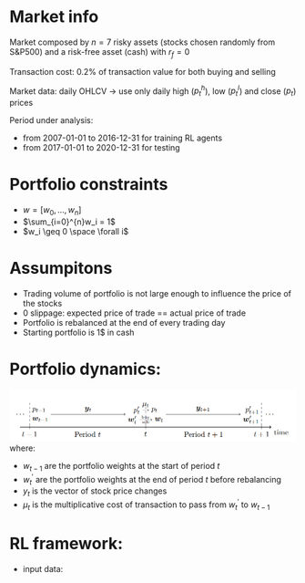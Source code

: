 # Market info

Market composed by $n=7$ risky assets (stocks chosen randomly from S&P500) and a risk-free asset (cash) with $r_f = 0$

Transaction cost: $0.2\%$ of transaction value for both buying and selling

Market data: daily OHLCV -> use only daily high ($p_t^h$), low ($p_t^l$) and close ($p_t$) prices

Period under analysis:
- from 2007-01-01 to 2016-12-31 for training RL agents
- from 2017-01-01 to 2020-12-31 for testing

# Portfolio constraints

- $w = [w_0, \dots, w_n]$
- $\sum_{i=0}^{n}w_i = 1$
- $w_i \geq 0 \space \forall i$

# Assumpitons

- Trading volume of portfolio is not large enough to influence the price of the stocks
- 0 slippage: expected price of trade == actual price of trade
- Portfolio is rebalanced at the end of every trading day
- Starting portfolio is 1$ in cash

# Portfolio dynamics:
![image](images/dynamics.png)
where:
- $w_{t-1}$ are the portfolio weights at the start of period $t$
- $w_t^{'}$ are the portfolio weights at the end of period $t$ before rebalancing
- $y_t$ is the vector of stock price changes
- $\mu_t$ is the multiplicative cost of transaction to pass from $w_t^{'}$ to $w_{t-1}$

# RL framework:

- input data: 